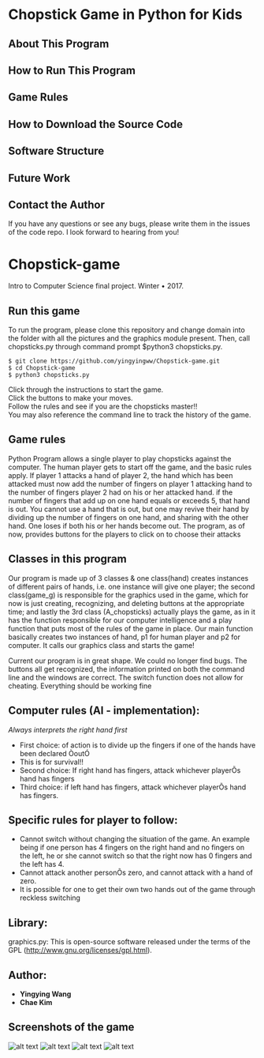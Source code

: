 # Chopstick Game in Python for Kids

## About This Program

## How to Run This Program

## Game Rules

## How to Download the Source Code

## Software Structure

## Future Work

## Contact the Author
If you have any questions or see any bugs, please write them in the issues of the code repo. I look forward to hearing from you!


# Chopstick-game
Intro to Computer Science final project. Winter • 2017. 

## Run this game

To run the program, please clone this repository and change domain into the folder with all the pictures and the graphics module present.  Then, call chopsticks.py through command prompt $python3 chopsticks.py. 
```
$ git clone https://github.com/yingyingww/Chopstick-game.git
$ cd Chopstick-game
$ python3 chopsticks.py
```
Click through the instructions to start the game.  
Click the buttons to make your moves.  
Follow the rules and see if you are the chopsticks master!!  
You may also reference the command line to track the history of the game.

## Game rules
Python Program allows a single player to play chopsticks against the computer.
The human player gets to start off the game, and the basic rules apply. If player 1 attacks a hand of player 2, the hand which has been attacked must now add the number of fingers on player 1 attacking hand to the number of fingers player 2 had on his or her attacked hand.  if the number of fingers that add up on one hand equals or exceeds 5, that hand is out.  You cannot use a hand that is out, but one may revive their hand by dividing up the number of fingers on one hand, and sharing with the other hand.  One loses if both his or her hands become out.
The program, as of now, provides buttons for the players to click on to choose their attacks

## Classes in this program
Our program is made up of 3 classes & one class(hand) creates instances of different pairs of hands, i.e. one instance will give one player; the second class(game_g) is responsible for the graphics used in the game, which for now is just creating, recognizing, and deleting buttons at the appropriate time; and lastly the 3rd class (A_chopsticks) actually plays the game, as in it has the function responsible for our computer intelligence and a play function that puts most of the rules of the game in place.  Our main function basically creates two instances of hand, p1 for human player and p2 for computer.  It calls our graphics class and starts the game!

Current our program is in great shape.  We could no longer find bugs.  The buttons all get recognized, the information printed on both the command line and the windows are correct.  The switch function does not allow for cheating.  Everything should be working fine


## Computer rules (AI - implementation): 
*Always interprets the right hand first*
* First choice: of action is to divide up the fingers if one of the hands have been declared ÒoutÓ
* This is for survival!!
* Second choice: If right hand has fingers, attack whichever playerÕs hand has fingers
* Third choice: if left hand has fingers, attack whichever playerÕs hand has fingers.

## Specific rules for player to follow:
* Cannot switch without changing the situation of the game.  An example being if one person has 4 fingers on the right hand and no fingers on the left, he or she cannot switch so that the right now has 0 fingers and the left has 4.
* Cannot attack another personÕs zero, and cannot attack with a hand of zero.
* It is possible for one to get their own two hands out of the game through reckless switching

## Library:
graphics.py: This is open-source software released under the terms of the GPL (http://www.gnu.org/licenses/gpl.html).

## Author: 
* **Yingying Wang** 
* **Chae Kim** 

## Screenshots of the game
![alt text](screenshots/Cover.png "cover")
![alt text](screenshots/Instructions.png "instructions")
![alt text](screenshots/game.png "game process")
![alt text](screenshots/Win-message.png "yay you win")
